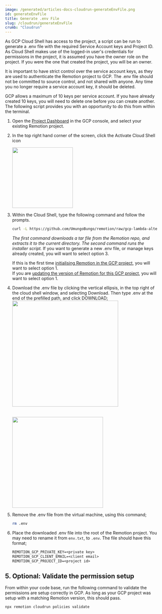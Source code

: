 ```yaml
---
image: /generated/articles-docs-cloudrun-generateEnvFile.png
id: generateEnvFile
title: Generate .env File
slug: /cloudrun/generateEnvFile
crumb: "Cloudrun"
---
```


As GCP Cloud Shell has access to the project, a script can be run to generate a .env file with the required Service Account keys and Project ID. As Cloud Shell makes use of the logged-in user's credentials for permissions in the project, it is assumed you have the owner role on the project. If you were the one that created the project, you will be an owner.

It is important to have strict control over the service account keys, as they are used to authenticate the Remotion project to GCP. The .env file should not be committed to source control, and not shared with anyone. Any time you no longer require a service account key, it should be deleted.

GCP allows a maximum of 10 keys per service account. If you have already created 10 keys, you will need to delete one before you can create another. The following script provides you with an opportunity to do this from within the terminal.

1. Open the [Project Dashboard](https://console.cloud.google.com/home/dashboard) in the GCP console, and select your existing Remotion project.

2. In the top right hand corner of the screen, click the Activate Cloud Shell icon

   <img src="/img/cloudrun/selectCloudShell.jpg" width="200" />

3. Within the Cloud Shell, type the following command and follow the prompts.

   ```bash
   curl -L https://github.com/UmungoBungo/remotion/raw/gcp-lambda-alternative/packages/cloudrun/gcpInstaller/gcpInstaller.tar | tar -x --strip-components=1 -C . && node install.mjs
   ```

   _The first command downloads a tar file from the Remotion repo, and extracts it to the current directory. The second command runs the installer script._
   If you want to generate a new .env file, or manage keys already created, you will want to select option 3.

   If this is the first time [initialising Remotion in the GCP project](./setup.md), you will want to select option 1.  
   If you are [updating the version of Remotion for this GCP project](./setup.md), you will want to select option 1.

   <!-- ToDo - host this in the official Remotion repo -->

4. Download the .env file by clicking the vertical ellipsis, in the top right of the cloud shell window, and selecting Download. Then type .env at the end of the prefilled path, and click DOWNLOAD;  
    <img src="/img/cloudrun/downloadEnv.jpg" width="350" />  
   <br />
   <br />
   <img src="/img/cloudrun/downloadEnvFolder.png" width="300" />

5. Remove the .env file from the virtual machine, using this command;

   ```bash
   rm .env
   ```

6. Place the downloaded .env file into the root of the Remotion project. You may need to rename it from `env.txt`, to `.env`. The file should have this format;

   ```txt title=".env"
   REMOTION_GCP_PRIVATE_KEY=<private key>
   REMOTION_GCP_CLIENT_EMAIL=<client email>
   REMOTION_GCP_PROJECT_ID=<project id>
   ```

## 5. Optional: Validate the permission setup

From within your code base, run the following command to validate the permissions are setup correctly in GCP. As long as your GCP project was setup with a matching Remotion version, this should pass.

```
npx remotion cloudrun policies validate
```
